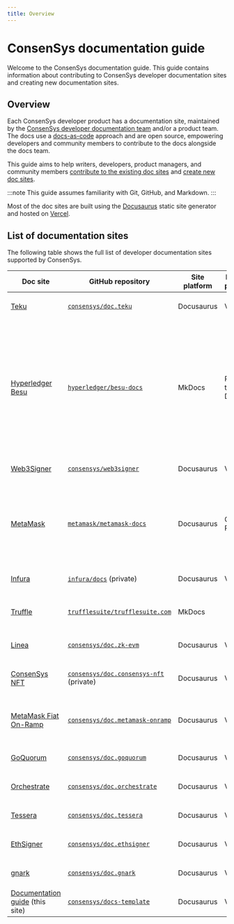 ```yaml
---
title: Overview
---
```


# ConsenSys documentation guide

Welcome to the ConsenSys documentation guide.
This guide contains information about contributing to ConsenSys developer documentation sites and
creating new documentation sites.

## Overview

Each ConsenSys developer product has a documentation site, maintained by the [ConsenSys developer
documentation team](https://consensyssoftware.atlassian.net/wiki/spaces/PEG/pages/398159216798/Documentation+Pliny)
and/or a product team.
The docs use a [docs-as-code](https://www.writethedocs.org/guide/docs-as-code/) approach and are
open source, empowering developers and community members to contribute to the docs alongside the
docs team.

This guide aims to help writers, developers, product managers, and community members [contribute to
the existing doc sites](contribute) and [create new doc sites](create).

:::note
This guide assumes familiarity with Git, GitHub, and Markdown.
:::

Most of the doc sites are built using the [Docusaurus](https://docusaurus.io/) static site generator
and hosted on [Vercel](https://vercel.com/).

## List of documentation sites

The following table shows the full list of developer documentation sites supported by ConsenSys.

| Doc site                                                                | GitHub repository                                                                         | Site platform | Hosting platform | Description                                                                                                                                                                                                                  |
|-------------------------------------------------------------------------|-------------------------------------------------------------------------------------------|---------------|------------------|------------------------------------------------------------------------------------------------------------------------------------------------------------------------------------------------------------------------------|
| [Teku](https://docs.teku.consensys.net/)                                | [`consensys/doc.teku`](https://github.com/consensys/doc.teku)                             | Docusaurus    | Vercel           | Maintained by the docs team.                                                                                                                                                                                                 |
| [Hyperledger Besu](https://besu.hyperledger.org/en/stable/)             | [`hyperledger/besu-docs`](https://github.com/hyperledger/besu-docs)                       | MkDocs        | Read the Docs    | Maintained by the docs team. Soon to be migrated to Docusaurus and GitHub Pages. This is a Hyperledger project and has its own [Besu docs contribution guidelines](https://wiki.hyperledger.org/display/BESU/Documentation). |
| [Web3Signer](https://docs.web3signer.consensys.net/)                    | [`consensys/web3signer`](https://github.com/ConsenSys/web3signer)                         | Docusaurus    | Vercel           | Maintained by the docs team.                                                                                                                                                                                                 |
| [MetaMask](https://docs.metamask.io/)                                   | [`metamask/metamask-docs`](https://github.com/MetaMask/metamask-docs)                     | Docusaurus    | GitHub Pages     | Maintained by the docs team. This project has additional [MetaMask docs contribution guidelines](https://github.com/MetaMask/metamask-docs/blob/main/CONTRIBUTING.md).                                                       |
| [Infura](https://docs.infura.io/infura/)                                | [`infura/docs`](https://github.com/INFURA/docs) (private)                                 | Docusaurus    | Vercel           | Maintained by the docs team.                                                                                                                                                                                                 |
| [Truffle](https://trufflesuite.com/docs/)                               | [`trufflesuite/trufflesuite.com`](https://github.com/trufflesuite/trufflesuite.com)       | MkDocs        |                  | Maintained by the Truffle team.                                                                                                                                                                                              |
| [Linea](https://docs.linea.build/)                                      | [`consensys/doc.zk-evm`](https://github.com/consensys/doc.zk-evm)                         | Docusaurus    | Vercel           | Maintained by the Linea team.                                                                                                                                                                                                |
| [ConsenSys NFT](https://docs.consensys-nft.com/)                        | [`consensys/doc.consensys-nft`](https://github.com/ConsenSys/doc.consensys-nft) (private) | Docusaurus    | Vercel           | Maintained by the ConsenSys NFT team.                                                                                                                                                                                        |
| [MetaMask Fiat On-Ramp](https://docs.metamask-onramp.consensys.net/)    | [`consensys/doc.metamask-onramp`](https://github.com/ConsenSys/doc.metamask-onramp/)      | Docusaurus    | Vercel           | Maintained by the MetaMask Fiat On-Ramp team.                                                                                                                                                                                |
| [GoQuorum](https://docs.goquorum.consensys.net/)                        | [`consensys/doc.goquorum`](https://github.com/consensys/doc.goquorum)                     | Docusaurus    | Vercel           | Maintained by the docs team.                                                                                                                                                                                                 |
| [Orchestrate](https://docs.orchestrate.consensys.net/)                  | [`consensys/doc.orchestrate`](https://github.com/ConsenSys/doc.orchestrate)               | Docusaurus    | Vercel           | Maintained by the docs team.                                                                                                                                                                                                 |
| [Tessera](https://docs.tessera.consensys.net/)                          | [`consensys/doc.tessera`](https://github.com/ConsenSys/doc.tessera)                       | Docusaurus    | Vercel           | Maintained by the docs team.                                                                                                                                                                                                 |
| [EthSigner](https://docs.ethsigner.consensys.net/)                      | [`consensys/doc.ethsigner`](https://github.com/ConsenSys/doc.ethsigner)                   | Docusaurus    | Vercel           | Maintained by the docs team.                                                                                                                                                                                                 |
| [gnark](https://docs.gnark.consensys.net/)                              | [`consensys/doc.gnark`](https://github.com/ConsenSys/doc.gnark)                           | Docusaurus    | Vercel           | Maintained by the docs team.                                                                                                                                                                                                 |
| [Documentation guide](https://docs-template.consensys.net/) (this site) | [`consensys/docs-template`](https://github.com/ConsenSys/docs-template)                   | Docusaurus    | Vercel           | Maintained by the docs team.                                                                                                                                                                                                 |
